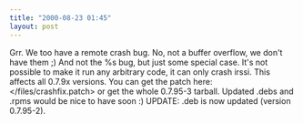 ```yaml
---
title: "2000-08-23 01:45"
layout: post
---
```

Grr. We too have a remote crash bug. No, not a buffer overflow, we don't
have them ;) And not the %s bug, but just some special case. It's not
possible to make it run any arbitrary code, it can only crash irssi.
This affects all 0.7.9x versions. You can get the patch
here: \</files/crashfix.patch\> or get the whole 0.7.95-3 tarball.
Updated .debs and .rpms would be nice to have soon :) UPDATE: .deb is
now updated (version 0.7.95-2).

